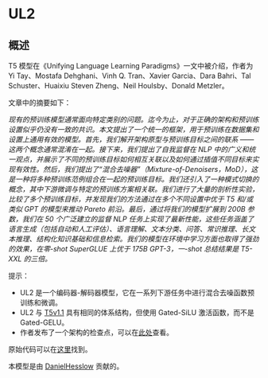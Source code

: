<!--
版权所有 © 2022 并保留所有权利的 The HuggingFace 团队。

根据 Apache License, Version 2.0（“许可证”）许可；除非符合 许可证，否则不得使用此文件。您可以在此获得许可证的副本：

http://www.apache.org/licenses/LICENSE-2.0

除非适用法律要求或经书面同意，按原样分发的软件按“现状”提供，不附带任何明示或暗示的担保或条件。有关详细信息，请参阅许可证。

⚠️ 请注意，此文件是 Markdown 格式，但包含特定的语法以用于我们的文档生成器（类似于 MDX），可能无法在您的 Markdown 查看器中正确呈现。

-->

# UL2

## 概述

T5 模型在《Unifying Language Learning Paradigms》一文中被介绍，作者为 Yi Tay、Mostafa Dehghani、Vinh Q. Tran、Xavier Garcia、Dara Bahri、Tal Schuster、Huaixiu Steven Zheng、Neil Houlsby、Donald Metzler。

文章中的摘要如下：

*现有的预训练模型通常面向特定类别的问题。迄今为止，对于正确的架构和预训练设置似乎仍没有一致的共识。本文提出了一个统一的框架，用于预训练在数据集和设置上通用有效的模型。首先，我们解开架构原型与预训练目标之间的联系 —— 这两个概念通常混淆在一起。接下来，我们提出了自我监督在 NLP 中的广义和统一观点，并展示了不同的预训练目标如何相互关联以及如何通过插值不同目标来实现有效性。然后，我们提出了“混合去噪器”（Mixture-of-Denoisers，MoD），这是一种将多种预训练范例组合在一起的预训练目标。我们还引入了一种模式切换的概念，其中下游微调与特定的预训练方案相关联。我们进行了大量的剖析性实验，比较了多个预训练目标，并发现我们的方法通过在多个不同设置中优于 T5 和/或类似 GPT 的模型来推动 Pareto 前沿。最后，通过将我们的模型扩展到 200B 参数，我们在 50 个广泛建立的监督 NLP 任务上实现了最新性能，这些任务涵盖了语言生成（包括自动和人工评估）、语言理解、文本分类、问答、常识推理、长文本推理、结构化知识基础和信息检索。我们的模型在环境中学习方面也取得了强劲的效果，在零-shot SuperGLUE 上优于 175B GPT-3，一-shot 总结结果是 T5-XXL 的三倍。*

提示：

- UL2 是一个编码器-解码器模型，它在一系列下游任务中进行混合去噪函数预训练和微调。
- UL2 与 [T5v1.1](t5v1.1) 具有相同的体系结构，但使用 Gated-SiLU 激活函数，而不是 Gated-GELU。
- 作者发布了一个架构的检查点，可以在[此处](https://huggingface.co/google/ul2)查看。

原始代码可以在[这里](https://github.com/google-research/google-research/tree/master/ul2)找到。

本模型是由 [DanielHesslow](https://huggingface.co/Seledorn) 贡献的。